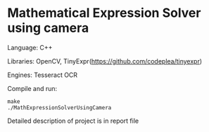 # Mathematical Expression Solver using camera
Language: C++

Libraries: OpenCV, TinyExpr(https://github.com/codeplea/tinyexpr)

Engines: Tesseract OCR

Compile and run:
```
make
./MathExpressionSolverUsingCamera
```
Detailed description of project is in report file

